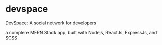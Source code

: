 # devspace
DevSpace: A social network for developers

a complere MERN Stack app, built with Nodejs, ReactJs, ExpressJs, and SCSS

